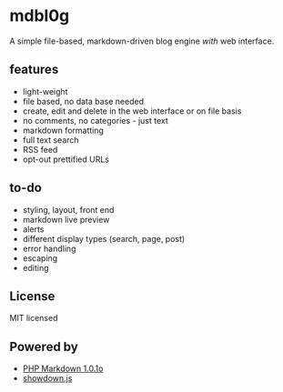 # mdbl0g
A simple file-based, markdown-driven blog engine *with* web interface.

## features
* light-weight
* file based, no data base needed
* create, edit and delete in the web interface or on file basis
* no comments, no categories - just text
* markdown formatting
* full text search
* RSS feed
* opt-out prettified URLs

## to-do
* styling, layout, front end
* markdown live preview
* alerts
* different display types (search, page, post)
* error handling
* escaping
* editing

## License
MIT licensed

## Powered by
* [PHP Markdown 1.0.1o](https://github.com/michelf/php-markdown/)
* [showdown.js](https://github.com/coreyti/showdown)
